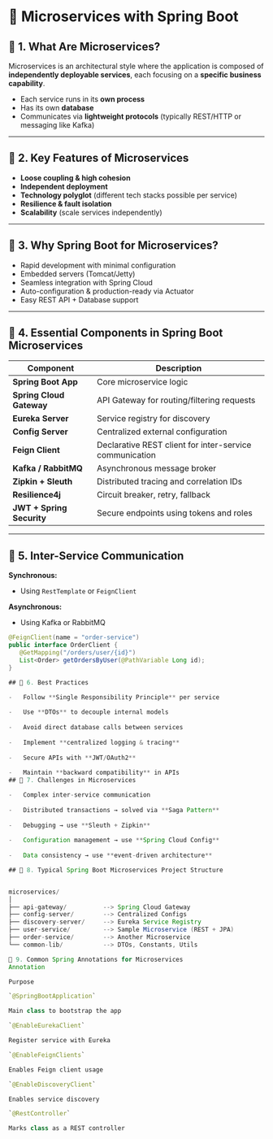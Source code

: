 
# 🧩 Microservices with Spring Boot

## 🔷 1. What Are Microservices?
Microservices is an architectural style where the application is composed of **independently deployable services**, each focusing on a **specific business capability**.

- Each service runs in its **own process**
- Has its own **database**
- Communicates via **lightweight protocols** (typically REST/HTTP or messaging like Kafka)

---

## 🔷 2. Key Features of Microservices
- **Loose coupling & high cohesion**
- **Independent deployment**
- **Technology polyglot** (different tech stacks possible per service)
- **Resilience & fault isolation**
- **Scalability** (scale services independently)

---

## 🔷 3. Why Spring Boot for Microservices?
- Rapid development with minimal configuration
- Embedded servers (Tomcat/Jetty)
- Seamless integration with Spring Cloud
- Auto-configuration & production-ready via Actuator
- Easy REST API + Database support

---

## 🔷 4. Essential Components in Spring Boot Microservices

| Component                  | Description                                                                 |
|---------------------------|-----------------------------------------------------------------------------|
| **Spring Boot App**       | Core microservice logic                                                     |
| **Spring Cloud Gateway**  | API Gateway for routing/filtering requests                                  |
| **Eureka Server**         | Service registry for discovery                                              |
| **Config Server**         | Centralized external configuration                                          |
| **Feign Client**          | Declarative REST client for inter-service communication                     |
| **Kafka / RabbitMQ**      | Asynchronous message broker                                                 |
| **Zipkin + Sleuth**       | Distributed tracing and correlation IDs                                     |
| **Resilience4j**          | Circuit breaker, retry, fallback                                            |
| **JWT + Spring Security** | Secure endpoints using tokens and roles                                     |

---

## 🔷 5. Inter-Service Communication

**Synchronous:**
- Using `RestTemplate` or `FeignClient`

**Asynchronous:**
- Using Kafka or RabbitMQ

```java
@FeignClient(name = "order-service")
public interface OrderClient {
   @GetMapping("/orders/user/{id}")
   List<Order> getOrdersByUser(@PathVariable Long id);
}

## 🔷 6. Best Practices

-   Follow **Single Responsibility Principle** per service
    
-   Use **DTOs** to decouple internal models
    
-   Avoid direct database calls between services
    
-   Implement **centralized logging & tracing**
    
-   Secure APIs with **JWT/OAuth2**
    
-   Maintain **backward compatibility** in APIs
## 🔷 7. Challenges in Microservices

-   Complex inter-service communication
    
-   Distributed transactions → solved via **Saga Pattern**
    
-   Debugging → use **Sleuth + Zipkin**
    
-   Configuration management → use **Spring Cloud Config**
    
-   Data consistency → use **event-driven architecture**

## 🔷 8. Typical Spring Boot Microservices Project Structure


microservices/
│
├── api-gateway/          --> Spring Cloud Gateway
├── config-server/        --> Centralized Configs
├── discovery-server/     --> Eureka Service Registry
├── user-service/         --> Sample Microservice (REST + JPA)
├── order-service/        --> Another Microservice
└── common-lib/           --> DTOs, Constants, Utils

🔷 9. Common Spring Annotations for Microservices
Annotation

Purpose

`@SpringBootApplication`

Main class to bootstrap the app

`@EnableEurekaClient`

Register service with Eureka

`@EnableFeignClients`

Enables Feign client usage

`@EnableDiscoveryClient`

Enables service discovery

`@RestController`

Marks class as a REST controller
